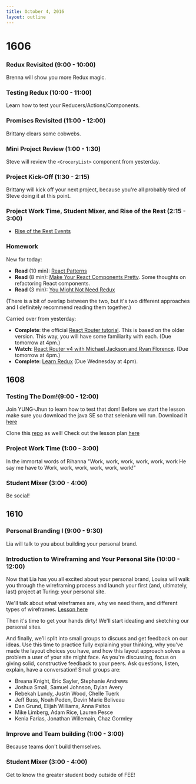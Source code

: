 ```yaml
---
title: October 4, 2016
layout: outline
---
```

# 1606

### Redux Revisited (9:00 - 10:00)

Brenna will show you more Redux magic.

### Testing Redux (10:00 - 11:00)

Learn how to test your Reducers/Actions/Components.

### Promises Revisited (11:00 - 12:00)

Brittany clears some cobwebs.

### Mini Project Review (1:00 - 1:30)

Steve will review the `<GroceryList>` component from yesterday.

### Project Kick-Off (1:30 - 2:15)

Brittany will kick off your next project, because you're all probably tired of Steve doing it at this point.

### Project Work Time, Student Mixer, and Rise of the Rest (2:15 - 3:00)

- [Rise of the Rest Events](https://nvite.com/riseofrest/denver)

### Homework

New for today:

- **Read** (10 min): [React Patterns](http://reactpatterns.com/)
- **Read** (8 min): [Make Your React Components Pretty](https://medium.com/walmartlabs/make-your-react-components-pretty-a1ae4ec0f56e#.mp5gygxsn). Some thoughts on refactoring React components.
- **Read** (3 min): [You Might Not Need Redux](https://medium.com/@dan_abramov/you-might-not-need-redux-be46360cf367#.z9tvrxs7y)

(There is a bit of overlap between the two, but it's two different approaches and I definitely recommend reading them together.)

Carried over from yesterday:

- **Complete**: the official [React Router tutorial](https://github.com/reactjs/react-router-tutorial/tree/master/lessons/01-setting-up). This is based on the older version. This way, you will have some familiarity with each. (Due tomorrow at 4pm.)
- **Watch**: [React Router v4 with Michael Jackson and Ryan Florence](https://www.youtube.com/watch?v=Vur2dAFZ4GE). (Due tomorrow at 4pm.)
- **Complete**: [Learn Redux](https://learnredux.com/) (Due Wednesday at 4pm).



## 1608

### Testing The Dom!(9:00 - 12:00)

Join YUNG-Jhun to learn how to test that dom!
Before we start the lesson make sure you download the java SE so that selenium will run. Download it [here](http://www.oracle.com/technetwork/java/javase/downloads/jdk8-downloads-2133151.html)

Clone this [repo](https://github.com/joshuajhun/webpack-webdriver) as well!
Check out the lesson plan [here](http://frontend.turing.io/lessons/testing-the-dom-with-webdriverio.html)

### Project Work Time (1:00 - 3:00)

In the immortal words of Rihanna
"Work, work, work, work, work, work
He say me have to
Work, work, work, work, work, work!"

### Student Mixer (3:00 - 4:00)

Be social!

## 1610

### Personal Branding I (9:00 - 9:30)

Lia will talk to you about building your personal brand.

### Introduction to Wireframing and Your Personal Site (10:00 - 12:00)

Now that Lia has you all excited about your personal brand, Louisa will walk you through the wireframing process and launch your first (and, ultimately, last) project at Turing: your personal site.

We'll talk about what wireframes are, why we need them, and different types of wireframes. [Lesson here](http://frontend.turing.io/lessons/personal-site-wireframing.html)

Then it's time to get your hands dirty! We'll start ideating and sketching our personal sites.

And finally, we'll split into small groups to discuss and get feedback on our ideas. Use this time to practice fully explaining your thinking, why you've made the layout choices you have, and how this layout approach solves a problem a user of your site might face. As you're discussing, focus on giving solid, constructive feedback to your peers. Ask questions, listen, explain, have a conversation! Small groups are:

- Breana Knight, Eric Sayler, Stephanie Andrews
- Joshua Small, Samuel Johnson, Dylan Avery
- Rebekah Lundy, Justin Wood, Chelle Tuerk
- Jeff Buss, Noah Peden, Devin Marie Beliveau
- Dan Grund, Elijah Williams, Anna Psitos
- Mike Limberg, Adam Rice, Lauren Pesce
- Kenia Farias, Jonathan Willemain, Chaz Gormley


### Improve and Team building (1:00 - 3:00)

Because teams don't build themselves.

### Student Mixer (3:00 - 4:00)

Get to know the greater student body outside of FEE!
